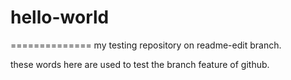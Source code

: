# hello-world
==============
my testing repository on readme-edit branch.

these words here are used to test the branch feature of github.
